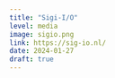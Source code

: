 ```yaml
---
title: "Sigi-I/O"
level: media
image: sigio.png
link: https://sig-io.nl/
date: 2024-01-27
draft: true
---
```

